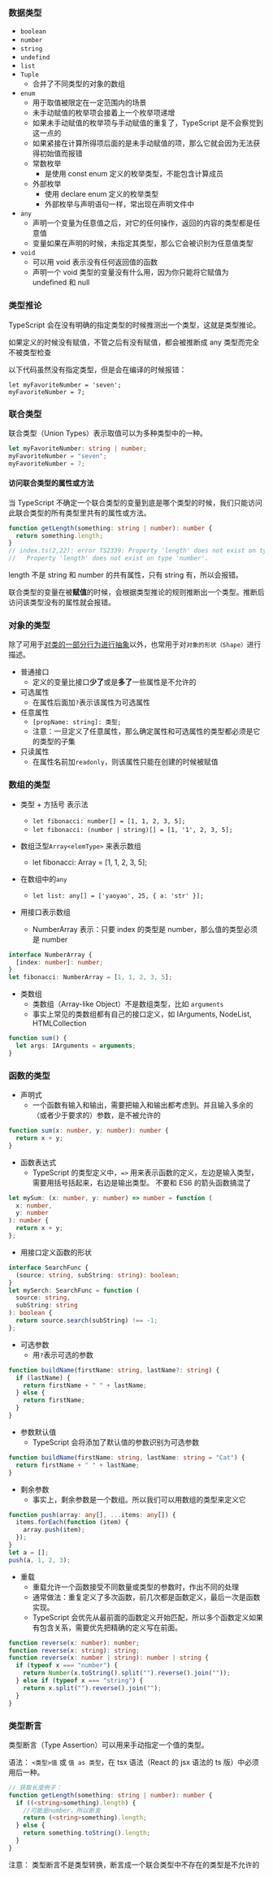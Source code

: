 ### 数据类型

- `boolean`
- `number`
- `string`
- `undefind`
- `list`
- `Tuple`
  - 合并了不同类型的对象的数组
- `enum`
  - 用于取值被限定在一定范围内的场景
  - 未手动赋值的枚举项会接着上一个枚举项递增
  - 如果未手动赋值的枚举项与手动赋值的重复了，TypeScript 是不会察觉到这一点的
  - 如果紧接在计算所得项后面的是未手动赋值的项，那么它就会因为无法获得初始值而报错
  - 常数枚举
    - 是使用 const enum 定义的枚举类型，不能包含计算成员
  - 外部枚举
    - 使用 declare enum 定义的枚举类型
    - 外部枚举与声明语句一样，常出现在声明文件中
- `any`
  - 声明一个变量为任意值之后，对它的任何操作，返回的内容的类型都是任意值
  - 变量如果在声明的时候，未指定其类型，那么它会被识别为任意值类型
- `void`
  - 可以用 void 表示没有任何返回值的函数
  - 声明一个 void 类型的变量没有什么用，因为你只能将它赋值为 undefined 和 null

### 类型推论

TypeScript 会在没有明确的指定类型的时候推测出一个类型，这就是类型推论。

如果定义的时候没有赋值，不管之后有没有赋值，都会被推断成 any 类型而完全不被类型检查

以下代码虽然没有指定类型，但是会在编译的时候报错：

```
let myFavoriteNumber = 'seven';
myFavoriteNumber = 7;
```

### 联合类型

联合类型（Union Types）表示取值可以为多种类型中的一种。

```ts
let myFavoriteNumber: string | number;
myFavoriteNumber = "seven";
myFavoriteNumber = 7;
```

#### 访问联合类型的属性或方法

当 TypeScript 不确定一个联合类型的变量到底是哪个类型的时候，我们只能访问此联合类型的所有类型里共有的属性或方法。

```ts
function getLength(something: string | number): number {
  return something.length;
}
// index.ts(2,22): error TS2339: Property 'length' does not exist on type 'string | number'.
//   Property 'length' does not exist on type 'number'.
```

length 不是 string 和 number 的共有属性，只有 string 有，所以会报错。

联合类型的变量在被**赋值**的时候，会根据类型推论的规则推断出一个类型。推断后访问该类型没有的属性就会报错。

### 对象的类型

除了可用于[对类的一部分行为进行抽象](https://ts.xcatliu.com/advanced/class-and-interfaces.html#%E7%B1%BB%E5%AE%9E%E7%8E%B0%E6%8E%A5%E5%8F%A3)以外，也常用于对`对象的形状（Shape）`进行描述。

- 普通接口
  - 定义的变量比接口**少了**或是**多了**一些属性是不允许的
- 可选属性
  - 在属性后面加`?`表示该属性为可选属性
- 任意属性
  - `[propName: string]: 类型;`
  - 注意：一旦定义了任意属性，那么确定属性和可选属性的类型都必须是它的类型的子集
- 只读属性
  - 在属性名前加`readonly`，则该属性只能在创建的时候被赋值

### 数组的类型

- 类型 + 方括号 表示法

  - `let fibonacci: number[] = [1, 1, 2, 3, 5];`
  - `let fibonacci: (number | string)[] = [1, '1', 2, 3, 5];`

- 数组泛型`Array<elemType>` 来表示数组

  - let fibonacci: Array<number> = [1, 1, 2, 3, 5];

- 在数组中的`any`

  - `let list: any[] = ['yaoyao', 25, { a: 'str' }];`

- 用接口表示数组
  - NumberArray 表示：只要 index 的类型是 number，那么值的类型必须是 number

```ts
interface NumberArray {
  [index: number]: number;
}
let fibonacci: NumberArray = [1, 1, 2, 3, 5];
```

- 类数组
  - 类数组（Array-like Object）不是数组类型，比如 `arguments`
  - 事实上常见的类数组都有自己的接口定义，如 IArguments, NodeList, HTMLCollection

```ts
function sum() {
  let args: IArguments = arguments;
}
```

### 函数的类型

- 声明式
  - 一个函数有输入和输出，需要把输入和输出都考虑到。并且输入多余的（或者少于要求的）参数，是不被允许的

```ts
function sum(x: number, y: number): number {
  return x + y;
}
```

- 函数表达式
  - TypeScript 的类型定义中，`=>` 用来表示函数的定义，左边是输入类型，需要用括号括起来，右边是输出类型。 不要和 ES6 的箭头函数搞混了

```ts
let mySum: (x: number, y: number) => number = function (
  x: number,
  y: number
): number {
  return x + y;
};
```

- 用接口定义函数的形状

```ts
interface SearchFunc {
  (source: string, subString: string): boolean;
}
let mySerch: SearchFunc = function (
  source: string,
  subString: string
): boolean {
  return source.search(subString) !== -1;
};
```

- 可选参数
  - 用`?`表示可选的参数

```ts
function buildName(firstName: string, lastName?: string) {
  if (lastName) {
    return firstName + " " + lastName;
  } else {
    return firstName;
  }
}
```

- 参数默认值
  - TypeScript 会将添加了默认值的参数识别为可选参数

```ts
function buildName(firstName: string, lastName: string = "Cat") {
  return firstName + " " + lastName;
}
```

- 剩余参数
  - 事实上，剩余参数是一个数组。所以我们可以用数组的类型来定义它

```ts
function push(array: any[], ...items: any[]) {
  items.forEach(function (item) {
    array.push(item);
  });
}
let a = [];
push(a, 1, 2, 3);
```

- 重载
  - 重载允许一个函数接受不同数量或类型的参数时，作出不同的处理
  - 通常做法：重复定义了多次函数，前几次都是函数定义，最后一次是函数实现。
  - TypeScript 会优先从最前面的函数定义开始匹配，所以多个函数定义如果有包含关系，需要优先把精确的定义写在前面。

```ts
function reverse(x: number): number;
function reverse(x: string): string;
function reverse(x: number | string): number | string {
  if (typeof x === "number") {
    return Number(x.toString().split("").reverse().join(""));
  } else if (typeof x === "string") {
    return x.split("").reverse().join("");
  }
}
```

### 类型断言

类型断言（Type Assertion）可以用来手动指定一个值的类型。

语法： `<类型>值` 或 `值 as 类型`，在 tsx 语法（React 的 jsx 语法的 ts 版）中必须用后一种。

```ts
// 获取长度例子：
function getLength(something: string | number): number {
  if ((<string>something).length) {
    //可能是number，所以断言
    return (<string>something).length;
  } else {
    return something.toString().length;
  }
}
```

注意： 类型断言不是类型转换，断言成一个联合类型中不存在的类型是不允许的
